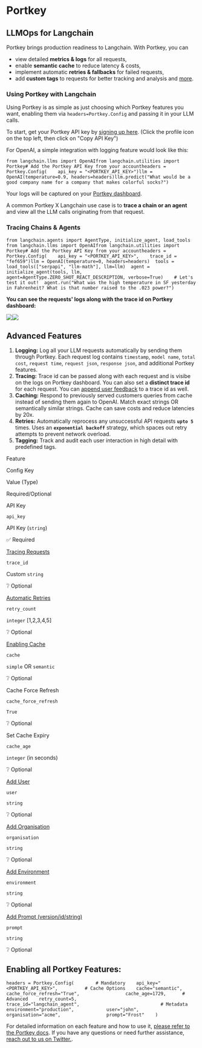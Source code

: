 Portkey
=======

LLMOps for Langchain[​](#llmops-for-langchain "Direct link to LLMOps for Langchain")
------------------------------------------------------------------------------------

Portkey brings production readiness to Langchain. With Portkey, you can

*    view detailed **metrics & logs** for all requests,
*    enable **semantic cache** to reduce latency & costs,
*    implement automatic **retries & fallbacks** for failed requests,
*    add **custom tags** to requests for better tracking and analysis and [more](https://docs.portkey.ai).

### Using Portkey with Langchain[​](#using-portkey-with-langchain "Direct link to Using Portkey with Langchain")

Using Portkey is as simple as just choosing which Portkey features you want, enabling them via `headers=Portkey.Config` and passing it in your LLM calls.

To start, get your Portkey API key by [signing up here](https://app.portkey.ai/login). (Click the profile icon on the top left, then click on "Copy API Key")

For OpenAI, a simple integration with logging feature would look like this:

    from langchain.llms import OpenAIfrom langchain.utilities import Portkey# Add the Portkey API Key from your accountheaders = Portkey.Config(    api_key = "<PORTKEY_API_KEY>")llm = OpenAI(temperature=0.9, headers=headers)llm.predict("What would be a good company name for a company that makes colorful socks?")

Your logs will be captured on your [Portkey dashboard](https://app.portkey.ai).

A common Portkey X Langchain use case is to **trace a chain or an agent** and view all the LLM calls originating from that request.

### **Tracing Chains & Agents**[​](#tracing-chains--agents "Direct link to tracing-chains--agents")

    from langchain.agents import AgentType, initialize_agent, load_tools  from langchain.llms import OpenAIfrom langchain.utilities import Portkey# Add the Portkey API Key from your accountheaders = Portkey.Config(    api_key = "<PORTKEY_API_KEY>",    trace_id = "fef659")llm = OpenAI(temperature=0, headers=headers)  tools = load_tools(["serpapi", "llm-math"], llm=llm)  agent = initialize_agent(tools, llm, agent=AgentType.ZERO_SHOT_REACT_DESCRIPTION, verbose=True)    # Let's test it out!  agent.run("What was the high temperature in SF yesterday in Fahrenheit? What is that number raised to the .023 power?")

**You can see the requests' logs along with the trace id on Portkey dashboard:**

![](/img/portkey-dashboard.gif)![](/img/portkey-tracing.png)

Advanced Features[​](#advanced-features "Direct link to Advanced Features")
---------------------------------------------------------------------------

1.  **Logging:** Log all your LLM requests automatically by sending them through Portkey. Each request log contains `timestamp`, `model name`, `total cost`, `request time`, `request json`, `response json`, and additional Portkey features.
2.  **Tracing:** Trace id can be passed along with each request and is visibe on the logs on Portkey dashboard. You can also set a **distinct trace id** for each request. You can [append user feedback](https://docs.portkey.ai/key-features/feedback-api) to a trace id as well.
3.  **Caching:** Respond to previously served customers queries from cache instead of sending them again to OpenAI. Match exact strings OR semantically similar strings. Cache can save costs and reduce latencies by 20x.
4.  **Retries:** Automatically reprocess any unsuccessful API requests **`upto 5`** times. Uses an **`exponential backoff`** strategy, which spaces out retry attempts to prevent network overload.
5.  **Tagging:** Track and audit each user interaction in high detail with predefined tags.

Feature

Config Key

Value (Type)

Required/Optional

API Key

`api_key`

API Key (`string`)

✅ Required

[Tracing Requests](https://docs.portkey.ai/key-features/request-tracing)

`trace_id`

Custom `string`

❔ Optional

[Automatic Retries](https://docs.portkey.ai/key-features/automatic-retries)

`retry_count`

`integer` \[1,2,3,4,5\]

❔ Optional

[Enabling Cache](https://docs.portkey.ai/key-features/request-caching)

`cache`

`simple` OR `semantic`

❔ Optional

Cache Force Refresh

`cache_force_refresh`

`True`

❔ Optional

Set Cache Expiry

`cache_age`

`integer` (in seconds)

❔ Optional

[Add User](https://docs.portkey.ai/key-features/custom-metadata)

`user`

`string`

❔ Optional

[Add Organisation](https://docs.portkey.ai/key-features/custom-metadata)

`organisation`

`string`

❔ Optional

[Add Environment](https://docs.portkey.ai/key-features/custom-metadata)

`environment`

`string`

❔ Optional

[Add Prompt (version/id/string)](https://docs.portkey.ai/key-features/custom-metadata)

`prompt`

`string`

❔ Optional

**Enabling all Portkey Features:**[​](#enabling-all-portkey-features "Direct link to enabling-all-portkey-features")
--------------------------------------------------------------------------------------------------------------------

    headers = Portkey.Config(        # Mandatory    api_key="<PORTKEY_API_KEY>",          # Cache Options    cache="semantic",                     cache_force_refresh="True",                 cache_age=1729,      # Advanced    retry_count=5,                                               trace_id="langchain_agent",                              # Metadata    environment="production",            user="john",                          organisation="acme",                 prompt="Frost"    )

For detailed information on each feature and how to use it, [please refer to the Portkey docs](https://docs.portkey.ai). If you have any questions or need further assistance, [reach out to us on Twitter.](https://twitter.com/portkeyai).
